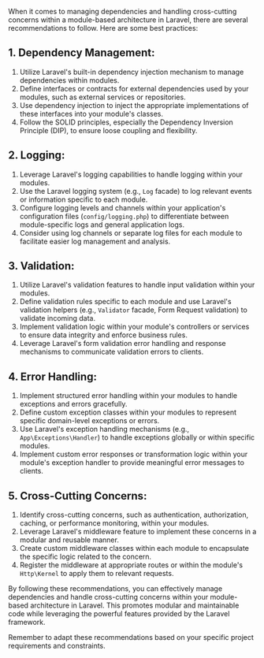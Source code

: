 When it comes to managing dependencies and handling cross-cutting concerns within a module-based architecture in Laravel, there are several recommendations to follow. Here are some best practices:

## 1. Dependency Management:
1. Utilize Laravel's built-in dependency injection mechanism to manage dependencies within modules.
2. Define interfaces or contracts for external dependencies used by your modules, such as external services or repositories.
3. Use dependency injection to inject the appropriate implementations of these interfaces into your module's classes.
4. Follow the SOLID principles, especially the Dependency Inversion Principle (DIP), to ensure loose coupling and flexibility.

## 2. Logging:
1. Leverage Laravel's logging capabilities to handle logging within your modules.
2. Use the Laravel logging system (e.g., `Log` facade) to log relevant events or information specific to each module.
3. Configure logging levels and channels within your application's configuration files (`config/logging.php`) to differentiate between module-specific logs and general application logs.
4. Consider using log channels or separate log files for each module to facilitate easier log management and analysis.

## 3. Validation:
1. Utilize Laravel's validation features to handle input validation within your modules.
2. Define validation rules specific to each module and use Laravel's validation helpers (e.g., `Validator` facade, Form Request validation) to validate incoming data.
3. Implement validation logic within your module's controllers or services to ensure data integrity and enforce business rules.
4. Leverage Laravel's form validation error handling and response mechanisms to communicate validation errors to clients.

## 4. Error Handling:
1. Implement structured error handling within your modules to handle exceptions and errors gracefully.
2. Define custom exception classes within your modules to represent specific domain-level exceptions or errors.
3. Use Laravel's exception handling mechanisms (e.g., `App\Exceptions\Handler`) to handle exceptions globally or within specific modules.
4. Implement custom error responses or transformation logic within your module's exception handler to provide meaningful error messages to clients.

## 5. Cross-Cutting Concerns:
1. Identify cross-cutting concerns, such as authentication, authorization, caching, or performance monitoring, within your modules.
2. Leverage Laravel's middleware feature to implement these concerns in a modular and reusable manner.
3. Create custom middleware classes within each module to encapsulate the specific logic related to the concern.
4. Register the middleware at appropriate routes or within the module's `Http\Kernel` to apply them to relevant requests.

By following these recommendations, you can effectively manage dependencies and handle cross-cutting concerns within your module-based architecture in Laravel. This promotes modular and maintainable code while leveraging the powerful features provided by the Laravel framework.

Remember to adapt these recommendations based on your specific project requirements and constraints.

